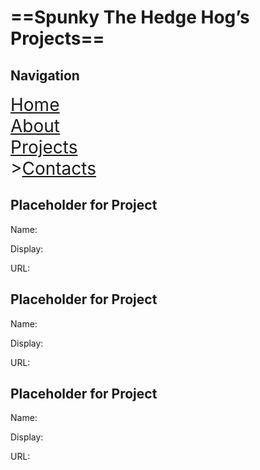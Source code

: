 # ==Spunky The Hedge Hog’s Projects==

## Navigation

<span style="font-size:2em"><u><a href="HomePage.html">Home</a></u><br/><a href="AboutPage.html">About</a><br/><a href="ProjectsPage.html">Projects</a><br/>><a href="ContactPage.html">Contacts</a></span>

## Placeholder for Project

Name:

Display:

URL:

## Placeholder for Project

Name:

Display:

URL:

## Placeholder for Project

Name:

Display:

URL:
